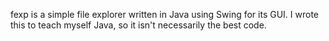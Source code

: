fexp is a simple file explorer written in Java using Swing for its GUI. I wrote this to teach myself Java, so it isn't necessarily the best code.
